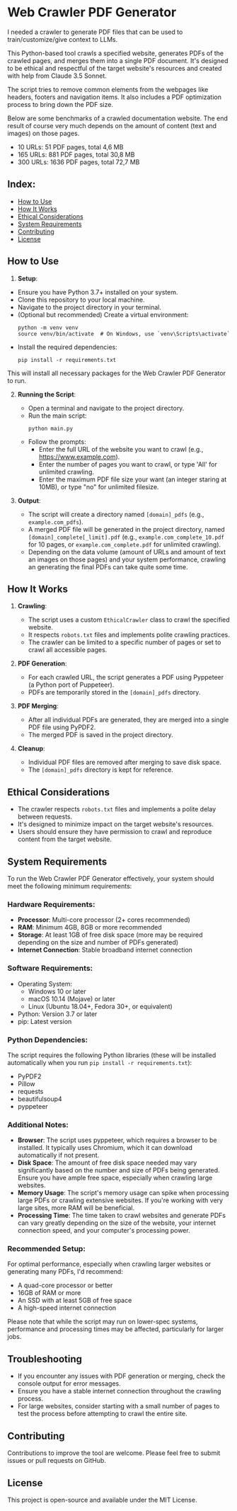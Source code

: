 # Web Crawler PDF Generator

I needed a crawler to generate PDF files that can be used to train/customize/give context to LLMs.

This Python-based tool crawls a specified website, generates PDFs of the crawled pages, and merges them into a single PDF document. It's designed to be ethical and respectful of the target website's resources and created with help from Claude 3.5 Sonnet.

The script tries to remove common elements from the webpages like headers, footers and navigation items. It also includes a PDF optimization process to bring down the PDF size.

Below are some benchmarks of a crawled documentation website. The end result of course very much depends on the amount of content (text and images) on those pages.
- 10 URLs: 51 PDF pages, total 4,6 MB
- 165 URLs: 881 PDF pages, total 30,8 MB
- 300 URLs: 1636 PDF pages, total 72,7 MB

## Index:
  - [How to Use](#how-to-use)
  - [How It Works](#how-it-works)
  - [Ethical Considerations](#ethical-considerations)
  - [System Requirements](#system-requirements)
  - [Contributing](#contributing)
  - [License](#license)

## How to Use

1. **Setup**:
 - Ensure you have Python 3.7+ installed on your system.
 - Clone this repository to your local machine.
 - Navigate to the project directory in your terminal.
 - (Optional but recommended) Create a virtual environment:
   ```
   python -m venv venv
   source venv/bin/activate  # On Windows, use `venv\Scripts\activate`
   ```
 - Install the required dependencies:
   ```
   pip install -r requirements.txt
   ```

This will install all necessary packages for the Web Crawler PDF Generator to run.

2. **Running the Script**:
   - Open a terminal and navigate to the project directory.
   - Run the main script:
     ```
     python main.py
     ```
   - Follow the prompts:
     - Enter the full URL of the website you want to crawl (e.g., https://www.example.com).
     - Enter the number of pages you want to crawl, or type 'All' for unlimited crawling.
     - Enter the maximum PDF file size your want (an integer staring at 10MB), or type "no" for unlimited filesize.

3. **Output**:
   - The script will create a directory named `[domain]_pdfs` (e.g., `example.com_pdfs`).
   - A merged PDF file will be generated in the project directory, named `[domain]_complete[_limit].pdf` (e.g., `example.com_complete_10.pdf` for 10 pages, or `example.com_complete.pdf` for unlimited crawling).
   - Depending on the data volume (amount of URLs and amount of text an images on those pages) and your system performance, crawling an generating the final PDFs can take quite some time.

## How It Works

1. **Crawling**: 
   - The script uses a custom `EthicalCrawler` class to crawl the specified website.
   - It respects `robots.txt` files and implements polite crawling practices.
   - The crawler can be limited to a specific number of pages or set to crawl all accessible pages.

2. **PDF Generation**:
   - For each crawled URL, the script generates a PDF using Pyppeteer (a Python port of Puppeteer).
   - PDFs are temporarily stored in the `[domain]_pdfs` directory.

3. **PDF Merging**:
   - After all individual PDFs are generated, they are merged into a single PDF file using PyPDF2.
   - The merged PDF is saved in the project directory.

4. **Cleanup**:
   - Individual PDF files are removed after merging to save disk space.
   - The `[domain]_pdfs` directory is kept for reference.

## Ethical Considerations

- The crawler respects `robots.txt` files and implements a polite delay between requests.
- It's designed to minimize impact on the target website's resources.
- Users should ensure they have permission to crawl and reproduce content from the target website.

## System Requirements
To run the Web Crawler PDF Generator effectively, your system should meet the following minimum requirements:

### Hardware Requirements:
* **Processor**: Multi-core processor (2+ cores recommended)
* **RAM**: Minimum 4GB, 8GB or more recommended
* **Storage**: At least 1GB of free disk space (more may be required depending on the size and number of PDFs generated)
* **Internet Connection**: Stable broadband internet connection

### Software Requirements:

* Operating System:
  * Windows 10 or later 
  * macOS 10.14 (Mojave) or later
  * Linux (Ubuntu 18.04+, Fedora 30+, or equivalent)
* Python: Version 3.7 or later
* pip: Latest version

### Python Dependencies:
The script requires the following Python libraries (these will be installed automatically when you run `pip install -r requirements.txt`):

* PyPDF2
* Pillow
* requests
* beautifulsoup4
* pyppeteer

### Additional Notes:
* **Browser**: The script uses pyppeteer, which requires a browser to be installed. It typically uses Chromium, which it can download automatically if not present.
* **Disk Space**: The amount of free disk space needed may vary significantly based on the number and size of PDFs being generated. Ensure you have ample free space, especially when crawling large websites.
* **Memory Usage**: The script's memory usage can spike when processing large PDFs or crawling extensive websites. If you're working with very large sites, more RAM will be beneficial.
* **Processing Time**: The time taken to crawl websites and generate PDFs can vary greatly depending on the size of the website, your internet connection speed, and your computer's processing power.

### Recommended Setup:
For optimal performance, especially when crawling larger websites or generating many PDFs, I'd recommend:

* A quad-core processor or better
* 16GB of RAM or more
* An SSD with at least 5GB of free space
* A high-speed internet connection

Please note that while the script may run on lower-spec systems, performance and processing times may be affected, particularly for larger jobs.

## Troubleshooting

- If you encounter any issues with PDF generation or merging, check the console output for error messages.
- Ensure you have a stable internet connection throughout the crawling process.
- For large websites, consider starting with a small number of pages to test the process before attempting to crawl the entire site.

## Contributing

Contributions to improve the tool are welcome. Please feel free to submit issues or pull requests on GitHub.

## License

This project is open-source and available under the MIT License.
